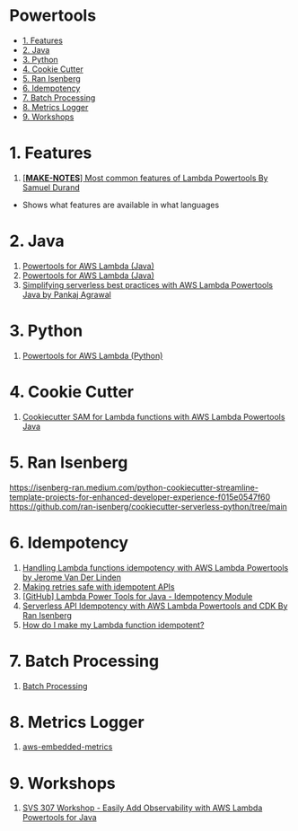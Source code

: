 <h1>Powertools</h1>
<!-- TOC -->

- [1. Features](#1-features)
- [2. Java](#2-java)
- [3. Python](#3-python)
- [4. Cookie Cutter](#4-cookie-cutter)
- [5. Ran Isenberg](#5-ran-isenberg)
- [6. Idempotency](#6-idempotency)
- [7. Batch Processing](#7-batch-processing)
- [8. Metrics Logger](#8-metrics-logger)
- [9. Workshops](#9-workshops)

<!-- /TOC -->

# 1. Features

1. [[**MAKE-NOTES**] Most common features of Lambda Powertools By Samuel Durand](https://kreuzwerker.de/en/post/lambda-powertools)
- Shows what features are available in what languages

# 2. Java

1. [Powertools for AWS Lambda (Java)](https://docs.powertools.aws.dev/lambda/java/)
1. [Powertools for AWS Lambda (Java)](https://github.com/aws-powertools/powertools-lambda-java)
1. [Simplifying serverless best practices with AWS Lambda Powertools Java by Pankaj Agrawal](https://aws.amazon.com/blogs/opensource/simplifying-serverless-best-practices-with-aws-lambda-powertools-java/)

# 3. Python
1.  [Powertools for AWS Lambda (Python)](https://docs.powertools.aws.dev/lambda/python/latest/)

# 4. Cookie Cutter

1. [Cookiecutter SAM for Lambda functions with AWS Lambda Powertools Java](https://github.com/aws-samples/cookiecutter-aws-sam-powertools-java)

# 5. Ran Isenberg

https://isenberg-ran.medium.com/python-cookiecutter-streamline-template-projects-for-enhanced-developer-experience-f015e0547f60
https://github.com/ran-isenberg/cookiecutter-serverless-python/tree/main

# 6. Idempotency

1. [Handling Lambda functions idempotency with AWS Lambda Powertools by Jerome Van Der Linden](https://aws.amazon.com/blogs/compute/handling-lambda-functions-idempotency-with-aws-lambda-powertools/)
1. [Making retries safe with idempotent APIs](https://aws.amazon.com/builders-library/making-retries-safe-with-idempotent-APIs/)
1. [[GitHub] Lambda Power Tools for Java - Idempotency Module](https://github.com/aws-samples/aws-lambda-powertools-idempotency-examples)
1. [Serverless API Idempotency with AWS Lambda Powertools and CDK By Ran Isenberg](https://www.ranthebuilder.cloud/post/serverless-api-idempotency-with-aws-lambda-powertools-and-cdk)
1. [How do I make my Lambda function idempotent?](https://repost.aws/knowledge-center/lambda-function-idempotent)

# 7. Batch Processing

1. [Batch Processing](https://docs.powertools.aws.dev/lambda/java/utilities/batch/)

# 8. Metrics Logger

1. [aws-embedded-metrics](https://github.com/awslabs/aws-embedded-metrics-java)

# 9. Workshops

1. [SVS 307 Workshop - Easily Add Observability with AWS Lambda Powertools for Java](https://catalog.us-east-1.prod.workshops.aws/workshops/a7011c82-e4af-4a52-80fa-fcd61f1dacd9/en-US/introduction)